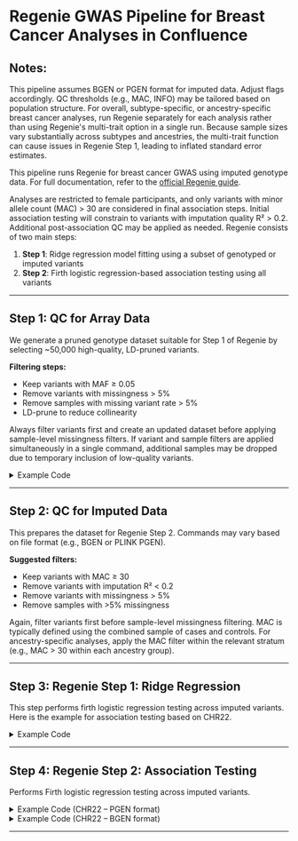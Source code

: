 
# Regenie GWAS Pipeline for Breast Cancer Analyses in Confluence

## Notes: 
This pipeline assumes BGEN or PGEN format for imputed data. Adjust flags accordingly. QC thresholds (e.g., MAC, INFO) may be tailored based on population structure. For overall, subtype-specific, or ancestry-specific breast cancer analyses, run Regenie separately for each analysis rather than using Regenie's multi-trait option in a single run. Because sample sizes vary substantially across subtypes and ancestries, the multi-trait function can cause issues in Regenie Step 1, leading to inflated standard error estimates.



This pipeline runs Regenie for breast cancer GWAS using imputed genotype data. For full documentation, refer to the [official Regenie guide](https://rgcgithub.github.io/regenie/).

Analyses are restricted to female participants, and only variants with minor allele count (MAC) > 30 are considered in final association steps. Initial association testing will constrain to variants with imputation quality R² > 0.2. Additional post-association QC may be applied as needed. Regenie consists of two main steps:

1. **Step 1**: Ridge regression model fitting using a subset of genotyped or imputed variants  
2. **Step 2**: Firth logistic regression-based association testing using all variants

---

## Step 1: QC for Array Data

We generate a pruned genotype dataset suitable for Step 1 of Regenie by selecting ~50,000 high-quality, LD-pruned variants.

**Filtering steps:**

- Keep variants with MAF ≥ 0.05  
- Remove variants with missingness > 5%  
- Remove samples with missing variant rate > 5%  
- LD-prune to reduce collinearity

Always filter variants first and create an updated dataset before applying sample-level missingness filters. If variant and sample filters are applied simultaneously in a single command, additional samples may be dropped due to temporary inclusion of low-quality variants.


<details>
<summary>Example Code</summary>

```bash
# Filter variants
plink2 --bfile array_data \
  --maf 0.05 --geno 0.05 \
  --make-bed --out array_data_qc_tmp \
  --threads 8 --memory 16384

# Filter samples
plink2 --bfile array_data_qc_tmp \
  --mind 0.05 \
  --write-snplist --write-samples --no-id-header \
  --make-bed --out array_data_qc \
  --threads 8 --memory 16384

# LD pruning
plink2 --bfile array_data_qc \
  --indep-pairwise 1000 100 0.9 \
  --out array_data_qc --threads 8 --memory 16384

plink2 --bfile array_data_qc \
  --extract array_data_qc.prune.in \
  --make-bed --out array_data_qc.pruned \
  --threads 8 --memory 16384
```
</details>

---

## Step 2: QC for Imputed Data

This prepares the dataset for Regenie Step 2. Commands may vary based on file format (e.g., BGEN or PLINK PGEN).

**Suggested filters:**

- Keep variants with MAC ≥ 30
- Remove variants with imputation R² < 0.2
- Remove variants with missingness > 5%
- Remove samples with >5% missingness 
<!-- - For homogeneous populations, exclude variants with Hardy-Weinberg Equilibrium (HWE)  P-value <1E-12
- For hetergenous populations, HWE filtering will not be applied
 

 For HWE filtering, we currently exclude variants with HWE p-values < 1E-12 in the European and East Asian ancestry groups only. We define heterogeneous populations as those with recent admixture or notable population structure (e.g., African American, Latino, or some South Asian groups). Since HWE deviations in these populations may reflect structure rather than genotyping error, we skip HWE filtering for them to avoid removing valid variants. -->

Again, filter variants first before sample-level missingness filtering. MAC is typically defined using the combined sample of cases and controls. For ancestry-specific analyses, apply the MAC filter within the relevant stratum (e.g., MAC > 30 within each ancestry group).


---

## Step 3: Regenie Step 1: Ridge Regression

This step performs firth logistic regression testing across imputed variants. Here is the example for association testing based on CHR22. 


<details>
<summary>Example Code</summary>

```bash
regenie --step 1 \
  --bed array_data_qc.pruned \
  --extract array_data_qc.snplist \
  --keep array_data_qc.qc.id \
  --phenoFile GSA_Reformatted_Phenotypes.validated.txt \
  --phenoColList Outcome \
  --covarFile GSA_Reformatted_Covariates.validated.txt \
  --covarColList PC1,PC2,PC3,PC4,PC5,PC6,PC7,PC8,PC9,PC10 \
  --strict \
  --bsize 1000 --bt \
  --lowmem --lowmem-prefix tmp_rg \
  --gz --threads 8 \
  --use-relative-path \
  --out regenie_step1_out \
  --loocv
```
</details>

---

## Step 4: Regenie Step 2: Association Testing

Performs Firth logistic regression testing across imputed variants.

<details>
<summary>Example Code (CHR22 – PGEN format)</summary>

```bash
regenie --step 2 \
  --pgen chr22.pgen \
  --phenoFile GSA_Reformatted_Phenotypes.validated.txt \
  --phenoColList Outcome \
  --bsize 400 \
  --pred regenie_step1_out_pred.list \
  --threads 8 \
  --minMAC 30 --minINFO 0.2 \
  --bt --firth --approx \
  --test additive \
  --gz \
  --covarFile GSA_Reformatted_Covariates.validated.txt \
  --covarColList PC1,PC2,PC3,PC4,PC5,PC6,PC7,PC8,PC9,PC10 \
  --strict \
  --af-ac \
  --out chr22_out
```
</details>

<details>
<summary>Example Code (CHR22 – BGEN format)</summary>

```bash
regenie --step 2 \
  --bgen chr22.bgen \
  --phenoFile GSA_Reformatted_Phenotypes.validated.txt \
  --phenoColList Outcome \
  --bsize 400 \
  --pred regenie_step1_out_pred.list \
  --threads 8 \
  --minMAC 30 --minINFO 0.2 \
  --bt --firth --approx \
  --test additive \
  --gz\
  --covarFile GSA_Reformatted_Covariates.validated.txt \
  --covarColList PC1,PC2,PC3,PC4,PC5,PC6,PC7,PC8,PC9,PC10 \
  --strict \
  --af-ac \
  --out chr22_out
```
</details>

---
